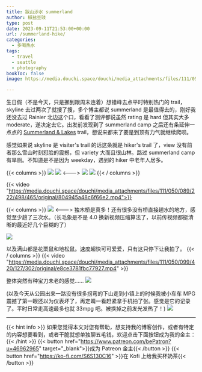 ```yaml
---
title: 跋山涉水 summerland
author: 椒盐豆豉
type: post
date: 2023-09-11T21:53:00+00:00
url: /summerland-hike/
categories:
  - 多喝热水
tags:
  - travel
  - seattle
  - photography
bookToc: false
image: https://media.douchi.space/douchi/media_attachments/files/111/050/061/927/940/177/original/899a60fb47389603.png

---
```


生日假（不是今天，只是挪到跟周末连着）想错峰去点平时特别热门的 trail，skyline 去过两次了就搜了搜，多个博主都说 summerland 是最值得去的，刚好我还没去过 Rainier 北边这个口，看看了测评都说虽然 rating 是 hard 但其实大多 moderate，遂决定去它。出发前发现到了 summerland camp 之后还有条延伸一点点的 [Summerland & Lakes](https://www.alltrails.com/explore/trail/us/washington/camp-summerland-and-lakes-via-wonderland-trail) trail，想说来都来了要是到顶有力气就继续爬呗。

感觉如果说 skyline 是 visiter's trail 的话这条就是 hiker's trail 了，view 没有前者那么雪山时刻怼脸的震撼，但 variety 大而且很山林。路过 summerland camp 有旱厕。不知道是不是因为 weekday，遇到的 hiker 中老年人居多。

<!--more-->

{{< columns >}}
![](https://media.douchi.space/douchi/media_attachments/files/111/050/061/927/940/177/original/899a60fb47389603.png)
![](https://media.douchi.space/douchi/media_attachments/files/111/050/059/907/376/440/original/d9c3984f3f735ed0.png)
<--->
![](https://media.douchi.space/douchi/media_attachments/files/111/050/060/673/932/638/original/a24322929ccb3caf.png)
![](https://media.douchi.space/douchi/media_attachments/files/111/050/061/245/902/467/original/0fbbd97f38bf8f28.png)
{{< / columns >}}


{{< video "https://media.douchi.space/douchi/media_attachments/files/111/050/089/222/498/465/original/804945a48c6f66e2.mp4">}}

{{< columns >}}
![](https://media.douchi.space/douchi/media_attachments/files/111/050/093/202/644/817/original/3c97b634132fe4c9.png)
<--->
独木桥是真多！还有很多没有桥直接趟水的地方，感觉至少趟了三次水。（长毛象是不是 4.0 换新视频压缩算法了，以前传视频都挺清晰的最近好几个巨糊的了）

![](https://media.douchi.space/douchi/media_attachments/files/111/050/094/971/708/139/original/9f4dc3c73a8a2833.png)

以及满山都是花栗鼠和地松鼠。速度超快可可爱爱，只有这只停下让我拍了。
{{< / columns >}}
{{< video "https://media.douchi.space/douchi/media_attachments/files/111/050/099/420/127/302/original/e8ce3781fbc77927.mp4" >}}

整体突然有种宝刀未老的感觉……
![](https://media.douchi.space/douchi/media_attachments/files/111/050/464/325/649/571/original/821ec64291d59c0d.png)

(以及今天从公园出来一路没有很多拐弯的下山走到小镇上的时候我被小车车 MPG 震撼了第一眼还以为仪表坏了，再定睛一看赶紧拿手机拍了张。感觉是它的记录了。平时日常走高速最多也就 33mpg 吧。被换掉之前发光发热了！)
![](https://media.douchi.space/douchi/media_attachments/files/111/050/276/512/142/118/original/3617f0d0ded34e77.png)


---
{{< hint info >}}
如果您觉得本文对您有帮助，想支持我的博客创作，或者有特定的内容想要看到，或者干脆就想单独聊五毛钱，欢迎点击下面按钮成为我的金主：
{{< /hint >}}
{{< button href="https://www.patreon.com/bePatron?u=46962965" target="_blank">}}成为 Patreon 金主{{< /button >}}
{{< button href="https://ko-fi.com/S6S130C16" >}}在 Kofi 上给我买杯奶茶{{< /button >}}